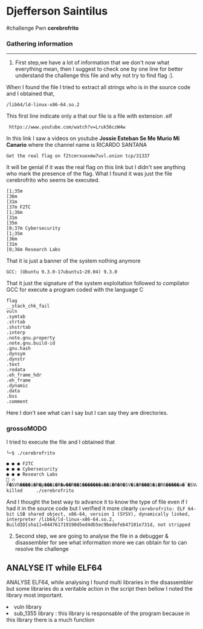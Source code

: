 # Djefferson Saintilus

#challenge Pwn **cerebrofrito**


### Gathering information
-------------------------------
1. First step,we have a lot of information that we don't now what everything mean, then I suggest to 
check one by one line for better understand the challenge this file and why not try to find flag :].

When I found the file I tried to extract all strings who is in the source code and I obtained that,
```
/lib64/ld-linux-x86-64.so.2
```
This first line indicate only a that our file is a file with extension .elf

```
 https://www.youtube.com/watch?v=Lruk56czW4w
```
In this link I saw a videos on youtube **Jossie Esteban Se Me Murio Mi Canario** where the channel name
is RICARDO SANTANA
```
Get the real flag on f2tcmrxuoxmw7uvl.onion tcp/31337
```
It will be genial if it was the real flag on this link but I didn't see anything who mark the presence
of the flag. What I found it was just the file cerebrofrito who seems be executed. 

```
[1;35m
[36m
[31m
[37m F2TC
[1;36m
[31m
[35m
[0;37m Cybersecurity
[1;35m
[36m
[31m
[0;36m Research Labs
```
That it is just a banner of the system nothing anymore

```
GCC: (Ubuntu 9.3.0-17ubuntu1~20.04) 9.3.0
```
That it just the signature of the system exploitation followed to compilator GCC for execute a program
coded with the language C

```
flag
__stack_chk_fail
vuln
.symtab
.strtab
.shstrtab
.interp
.note.gnu.property
.note.gnu.build-id
.gnu.hash
.dynsym
.dynstr
.text
.rodata
.eh_frame_hdr
.eh_frame
.dynamic
.data
.bss
.comment
```
Here I don't see what can I say but I can say they are directories.


### grossoMODO

I tried to execute the file and I obtained that
```
└─$ ./cerebrofrito 

● ● ● F2TC
● ● ● Cybersecurity                                                                                                                                                   
● ● ● Research Labs                                                                                                                                                   
🧠 🔥                                                                                                                                                                 
F�SVh����i�R�p���i�R�w��R��1�������a��i�R�0�SV�i�R���S�i�R6�����a�`�SVw��R����R����R�˄�R�zsh: killed     ./cerebrofrito
```
And I thought the best way to advance it to know the type of file even if I had it in the source code but I verified it
more clearly 
`cerebrofrito: ELF 64-bit LSB shared object, x86-64, version 1 (SYSV), dynamically linked, interpreter /lib64/ld-linux-x86-64.so.2, BuildID[sha1]=044761719190d5ed4db5ec9bedefeb47101e731d, not stripped`




2. Second step, we are going to analyse the file in a debugger & disassembler for see what information more we can obtain 
for to can resolve the challenge 

**ANALYSE IT while ELF64**
-------------------------------------------------
ANALYSE ELF64, while analysing I found multi libraries in the disassembler but some libraries do a veritable action in the
script then bellow I noted the library most important.

<li>vuln library</li>

<li>sub_1355 library : this library is responsable of the program because in this library there is a much function</li>

